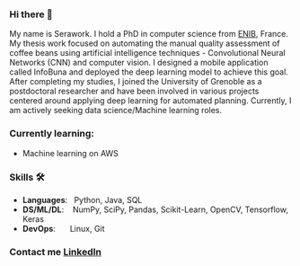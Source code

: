 ### Hi there 👋
My name is Serawork. I hold a PhD in computer science from [ENIB](https://www.enib.fr/en/), France. My thesis work focused on automating the manual quality assessment of coffee beans using artificial intelligence techniques - Convolutional Neural Networks (CNN) and computer vision. I designed a mobile application called InfoBuna and deployed the deep learning model to achieve this goal. After completing my studies, I joined the University of Grenoble as a postdoctoral researcher and have been involved in various projects centered around applying deep learning for automated planning. Currently, I am actively seeking data science/Machine learning roles.

### Currently learning: 
- Machine learning on AWS
### Skills 🛠️
- **Languages**: &nbsp;       Python, Java, SQL
- **DS/ML/DL**: &nbsp;&nbsp;  NumPy, SciPy, Pandas, Scikit-Learn, OpenCV, Tensorflow, Keras
- **DevOps**:  &ensp;&nbsp;   Linux, Git

### Contact me [LinkedIn](https://www.linkedin.com/in/serawork-wallelign/)
